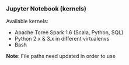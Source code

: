 ### Jupyter Notebook (kernels)

Available kernels:
- Apache Toree Spark 1.6 (Scala, Python, SQL)
- Python 2.x & 3.x in different virtualenvs
- Bash

**Note**: File paths need updated in order to use
